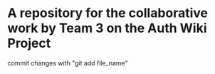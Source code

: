 # A repository for the collaborative work by Team 3 on the Auth Wiki Project
commit changes with "git add file_name"
